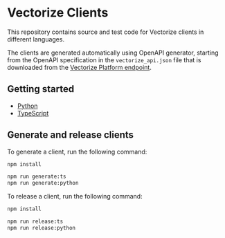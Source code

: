 # Vectorize Clients
This repository contains source and test code for Vectorize clients in different languages.

The clients are generated automatically using OpenAPI generator, starting from the OpenAPI specification in the `vectorize_api.json` file that is downloaded from the [Vectorize Platform endpoint](https://platform.vectorize.io/api/openapi).

## Getting started
- [Python](./src/python/README.md)
- [TypeScript](./src/ts/README.md)


## Generate and release clients
To generate a client, run the following command:

```bash
npm install

npm run generate:ts
npm run generate:python
```

To release a client, run the following command:

```bash
npm install

npm run release:ts
npm run release:python
```



